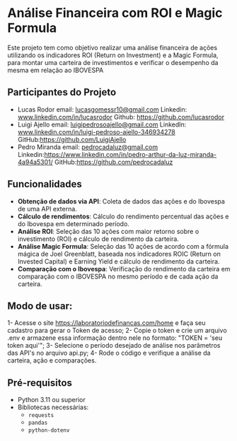 # Análise Financeira com ROI e Magic Formula

Este projeto tem como objetivo realizar uma análise financeira de ações utilizando os indicadores ROI (Return on Investment) e a Magic Formula, para montar uma carteira de investimentos e verificar o desempenho da mesma em relação ao IBOVESPA

## Participantes do Projeto

- Lucas Rodor
    email: lucasgomessr10@gmail.com
    Linkedin: www.linkedin.com/in/lucasrodor
    Github: https://github.com/lucasrodor
- Luigi Ajello
    email: luigipedrosoajello@gmail.com
    LinkedIn: www.linkedin.com/in/luigi-pedroso-ajello-346934278
    GitHub:https://github.com/LuigiAjello
- Pedro Miranda 
    email: pedrocadaluz@gmail.com
    Linkedin:https://www.linkedin.com/in/pedro-arthur-da-luz-miranda-4a94a5301/
    GitHub:https://github.com/pedrocadaluz

## Funcionalidades

- **Obtenção de dados via API**: Coleta de dados das ações e do Ibovespa de uma API externa.
- **Cálculo de rendimentos**: Cálculo do rendimento percentual das ações e do Ibovespa em determinado período.
- **Análise ROI**: Seleção das 10 ações com maior retorno sobre o investimento (ROI) e cálculo de rendimento da carteira.
- **Análise Magic Formula**: Seleção das 10 ações de acordo com a fórmula mágica de Joel Greenblatt, baseada nos indicadores ROIC (Return on Invested Capital) e Earning Yield e cálculo de rendimento da carteira.
- **Comparação com o Ibovespa**: Verificação do rendimento da carteira em comparação com o IBOVESPA no mesmo período e de cada ação da carteira.

## Modo de usar:
1- Acesse o site https://laboratoriodefinancas.com/home e faça seu cadastro para gerar o Token de acesso;
2- Copie o token e crie um arquivo .env e armazene essa informação dentro nele no formato: "TOKEN = 'seu token aqui'";
3- Selecione o período desejado de análise nos parâmetros das API's no arquivo api.py;
4- Rode o código e verifique a análise da carteira, ação e comparações.


## Pré-requisitos

- Python 3.11 ou superior
- Bibliotecas necessárias:
  - `requests`
  - `pandas`
  - `python-dotenv`
  
